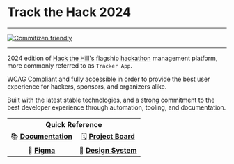 # Track the Hack 2024

<hr/>

[![Commitizen friendly](https://img.shields.io/badge/commitizen-friendly-brightgreen.svg)](http://commitizen.github.io/cz-cli/)

<hr/>

2024 edition of [Hack the Hill's](https://hackthehill.org/) flagship [hackathon](https://2024.hackthehill.com/) management platform, more commonly referred to as `Tracker App`.

WCAG Compliant and fully accessible in order to provide the best user experience for hackers, sponsors, and organizers alike.

Built with the latest stable technologies, and a strong commitment to the best developer experience through automation, tooling, and documentation.

<table>
  <tr>
    <th colspan="2" style="text-align:center;"><strong>Quick Reference</strong></th>
  </tr>
  <tr>
    <td style="text-align:center;">📚 <strong><a href="https://github.com/HacktheHill/tracker-app-2024/wiki">Documentation</a></strong></td>
    <td style="text-align:center;">🗓️ <strong><a href="https://github.com/orgs/HacktheHill/projects/6/views/1">Project Board</a></strong></td>
  </tr>
  <tr>
    <td style="text-align:center;">💅 <strong><a href="https://www.figma.com/design/Dzki9pxG4BkSfUcQMWDILd/Track-the-Hack-2024?t=rkrFTph33UIbpLnz-1">Figma</a></strong></td>
    <td style="text-align:center;">🌟 <strong><a href="#">Design System</a></strong></td>
  </tr>
</table>

